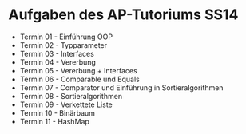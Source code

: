 # Aufgaben des AP-Tutoriums SS14

  * Termin 01 - Einführung OOP
  * Termin 02 - Typparameter
  * Termin 03 - Interfaces
  * Termin 04 - Vererbung
  * Termin 05 - Vererbung + Interfaces
  * Termin 06 - Comparable und Equals 
  * Termin 07 - Comparator und Einführung in Sortieralgorithmen
  * Termin 08 - Sortieralgorithmen
  * Termin 09 - Verkettete Liste
  * Termin 10 - Binärbaum
  * Termin 11 - HashMap
